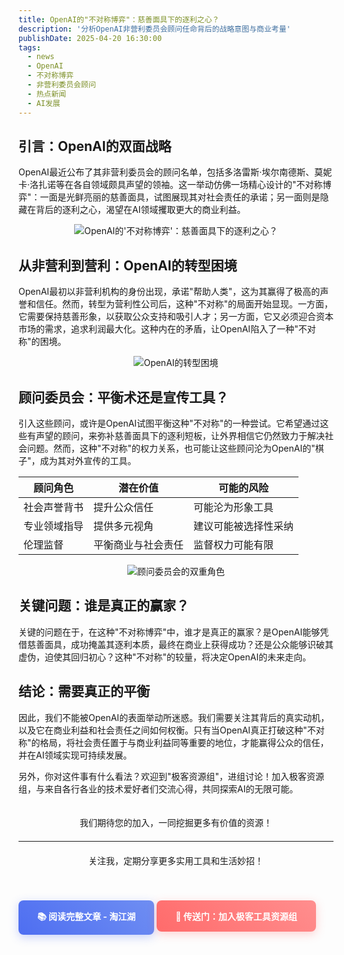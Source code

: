 ```yaml
---
title: OpenAI的"不对称博弈"：慈善面具下的逐利之心？
description: '分析OpenAI非营利委员会顾问任命背后的战略意图与商业考量'
publishDate: 2025-04-20 16:30:00
tags:
  - news
  - OpenAI
  - 不对称博弈
  - 非营利委员会顾问
  - 热点新闻
  - AI发展
---
```


## 引言：OpenAI的双面战略

OpenAI最近公布了其非营利委员会的顾问名单，包括多洛雷斯·埃尔南德斯、莫妮卡·洛扎诺等在各自领域颇具声望的领袖。这一举动仿佛一场精心设计的"不对称博弈"：一面是光鲜亮丽的慈善面具，试图展现其对社会责任的承诺；另一面则是隐藏在背后的逐利之心，渴望在AI领域攫取更大的商业利益。

<div style="text-align: center;">
  <img src="https://img.alicdn.com/imgextra/i3/2750187788/O1CN01y8PvxM27OxbmQMrxm_!!2750187788-2-taojianghu_pic_upload.png" alt="OpenAI的'不对称博弈'：慈善面具下的逐利之心？" style="margin: 0 auto;">
</div>

## 从非营利到营利：OpenAI的转型困境

OpenAI最初以非营利机构的身份出现，承诺"帮助人类"，这为其赢得了极高的声誉和信任。然而，转型为营利性公司后，这种"不对称"的局面开始显现。一方面，它需要保持慈善形象，以获取公众支持和吸引人才；另一方面，它又必须迎合资本市场的需求，追求利润最大化。这种内在的矛盾，让OpenAI陷入了一种"不对称"的困境。

<div style="text-align: center;">
  <img src="https://img.alicdn.com/imgextra/i3/2750187788/O1CN01qoWO7J27OxboMyWe3_!!2750187788-2-taojianghu_pic_upload.png" alt="OpenAI的转型困境" style="margin: 0 auto;">
</div>

## 顾问委员会：平衡术还是宣传工具？

引入这些顾问，或许是OpenAI试图平衡这种"不对称"的一种尝试。它希望通过这些有声望的顾问，来弥补慈善面具下的逐利短板，让外界相信它仍然致力于解决社会问题。然而，这种"不对称"的权力关系，也可能让这些顾问沦为OpenAI的"棋子"，成为其对外宣传的工具。

| 顾问角色 | 潜在价值 | 可能的风险 |
|---------|----------|-----------|
| 社会声誉背书 | 提升公众信任 | 可能沦为形象工具 |
| 专业领域指导 | 提供多元视角 | 建议可能被选择性采纳 |
| 伦理监督 | 平衡商业与社会责任 | 监督权力可能有限 |

<div style="text-align: center;">
  <img src="https://img.alicdn.com/imgextra/i4/2750187788/O1CN01X2FQDK27OxboMs0nP_!!2750187788-2-taojianghu_pic_upload.png" alt="顾问委员会的双重角色" style="margin: 0 auto;">
</div>

## 关键问题：谁是真正的赢家？

关键的问题在于，在这种"不对称博弈"中，谁才是真正的赢家？是OpenAI能够凭借慈善面具，成功掩盖其逐利本质，最终在商业上获得成功？还是公众能够识破其虚伪，迫使其回归初心？这种"不对称"的较量，将决定OpenAI的未来走向。

## 结论：需要真正的平衡

因此，我们不能被OpenAI的表面举动所迷惑。我们需要关注其背后的真实动机，以及它在商业利益和社会责任之间如何权衡。只有当OpenAI真正打破这种"不对称"的格局，将社会责任置于与商业利益同等重要的地位，才能赢得公众的信任，并在AI领域实现可持续发展。

另外，你对这件事有什么看法？欢迎到"极客资源组"，进组讨论！加入极客资源组，与来自各行各业的技术爱好者们交流心得，共同探索AI的无限可能。

<div style="display: flex; flex-direction: column; align-items: center; margin: 20px 0;">
  <p style="margin-bottom: 10px;">我们期待您的加入，一同挖掘更多有价值的资源！</p>
  
  <div style="width: 100%; text-align: center; margin: 10px 0;">
    <hr style="width: 100%; margin: 0 auto;" />
  </div>
  
  <p style="margin-top: 10px;">关注我，定期分享更多实用工具和生活妙招！</p>
</div>


<a href="https://jianghu.taobao.com/detail/47301_25113996?spm=a21xtc.30105320.0.0.9e27cb17vTwtjr" style="display: inline-block; padding: 15px 30px; background: linear-gradient(45deg, #4E6EF1, #6F8EF2); color: white; text-decoration: none; border-radius: 8px; font-weight: bold; margin: 20px 0; box-shadow: 0 4px 15px rgba(78,110,241,0.3); transition: all 0.3s ease;" onmouseover="this.style.transform='translateY(-2px)'" onmouseout="this.style.transform='translateY(0)'">
    📚 阅读完整文章 - 淘江湖
</a>

<a href="https://chat.jianghu.taobao.com/chat/20010" style="display: inline-block; padding: 15px 30px; background: linear-gradient(45deg, #FF6B6B, #FF8E8E); color: white; text-decoration: none; border-radius: 8px; font-weight: bold; margin: 20px 0; box-shadow: 0 4px 15px rgba(255,107,107,0.3); transition: all 0.3s ease;" onmouseover="this.style.transform='translateY(-2px)'" onmouseout="this.style.transform='translateY(0)'">
    🚀 传送门：加入极客工具资源组
</a>